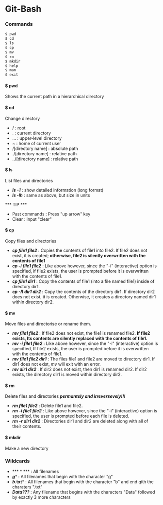 # Git-Bash  
### Commands  
```sh
$ pwd
$ cd
$ ls
$ cp
$ mv
$ rm
$ mkdir
$ help
$ man
$ exit
```

#### $ pwd  
Shows the current path in a hierarchical directory  

#### $ cd  
Change directory
- / : root
- .  : current directory
- ... : upper-level directory
- ~ : home of current user
- /[directory name] : absolute path
- ./[directory name] : relative path
- ../[directory name] : relative path

#### $ ls  
List files and directories
- ***ls -1*** : show detailed information (long format)
- ***ls -lh*** : same as above, but size in units

*** TIP ***
- Past commands : Press "up arrow" key
- Clear : input "clear"

#### $ cp
Copy files and directories
- ***cp file1 file2*** : Copies the contents of file1 into file2. If file2 does not exist, it is created; **otherwise, file2 is silently overwritten with the contents of file1**
- ***cp -i file1 file2*** : Like above however, since the "-i" (interactive) option is specified, if file2 exists, the user is prompted before it is overwritten with the contents of file1.
- ***cp file1 dir1*** : Copy the contents of file1 (into a file named file1) inside of directory dir1.
- ***cp -R dir1 dir2*** : Copy the contents of the directory dir1. If directory dir2 does not exist, it is created. Otherwise, it creates a directory named dir1 within directory dir2.

#### $ mv
Move files and directorise or rename them.
- ***mv file1 file2*** : If file2 does not exist, the file1 is renamed file2. **If file2 exists, Its contents are silently replaced with the contents of file1.**
- ***mv -i file1 file2*** : Like above however, since the "-i" (interactive) option is specified, If file2 exists, the user is prompted before it is overwritten with the contents of file1.
- ***mv file1 file2 dir1*** : The files file1 and file2 are moved to directory dir1. If dir1 does not exist, *mv* will exit with an error.
- ***mv dir1 dir2*** : If dir2 does not exist, then dir1 is renamed dir2. If dir2 exists, the directory dir1 is moved within directory dir2.

#### $ rm
Delete files and directories ***permantely and irreversevely!!!***
- ***rm file1 file2*** : Delete file1 and file2.
- ***rm -i file1 file2*** : Like above however, since the "-i" (interactive) option is specified, the user is prompted before each file is deleted.
- ***rm -r dir1 dir2*** : Directories dir1 and dir2 are deleted along with all of their contents.

#### $ mkdir
Make a new directory

### Wildcards
- *** * *** : All filenames
- ***g**** : All filenames that begin with the character "g"
- ***b*.txt*** : All filenames that begin with the character "b" and end qith the charaters ".txt"
- ***Data???*** : Any filename that begins with the characters "Data" followed by exactly 3 more characters
